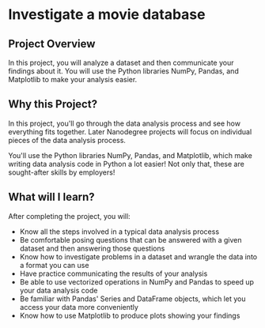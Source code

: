 # Investigate a movie database
## Project Overview
In this project, you will analyze a dataset and then communicate your findings about it. You will use the Python libraries NumPy, Pandas, and Matplotlib to make your analysis easier.

## Why this Project?
In this project, you'll go through the data analysis process and see how everything fits together. Later Nanodegree projects will focus on individual pieces of the data analysis process.

You'll use the Python libraries NumPy, Pandas, and Matplotlib, which make writing data analysis code in Python a lot easier! Not only that, these are sought-after skills by employers!

## What will I learn?
After completing the project, you will:
  - Know all the steps involved in a typical data analysis process
  - Be comfortable posing questions that can be answered with a given dataset and then answering those questions
  - Know how to investigate problems in a dataset and wrangle the data into a format you can use
  - Have practice communicating the results of your analysis
  - Be able to use vectorized operations in NumPy and Pandas to speed up your data analysis code
  - Be familiar with Pandas' Series and DataFrame objects, which let you access your data more conveniently
  - Know how to use Matplotlib to produce plots showing your findings
